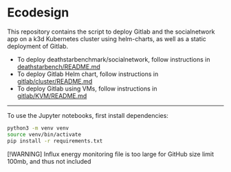 # Ecodesign

This repository contains the script to deploy Gitlab and the socialnetwork app on a k3d Kubernetes cluster using helm-charts, as well as a static deployment of Gitlab.

- To deploy deathstarbenchmark/socialnetwork, follow instructions in [deathstarbench/README.md](./deathstarbench/README.md)
- To deploy Gitlab Helm chart, follow instructions in [gitlab/cluster/README.md](./gitlab/cluster/README.md)
- To deploy Gitlab using VMs, follow instructions in [gitlab/KVM/README.md](./gitlab/KVM/README.md)

---

To use the Jupyter notebooks, first install dependencies:

```bash
python3 -m venv venv
source venv/bin/activate
pip install -r requirements.txt
```

[!WARNING]
Influx energy monitoring file is too large for GitHub size limit 100mb, and thus not included